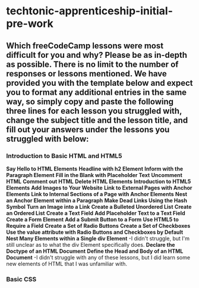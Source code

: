 # techtonic-apprenticeship-initial-pre-work

## Which freeCodeCamp lessons were most difficult for you and why? Please be as in-depth as possible. There is no limit to the number of responses or lessons mentioned. We have provided you with the template below and expect you to format any additional entries in the same way, so simply copy and paste the following three lines for each lesson you struggled with, change the subject title and the lesson title, and fill out your answers under the lessons you struggled with below:

### Introduction to Basic HTML and HTML5
**Say Hello to HTML Elements**
**Headline with h2 Element**
**Inform with the Paragraph Element**
**Fill in the Blank with Placeholder Text**
**Uncomment HTML**
**Comment out HTML**
**Delete HTML Elements**
**Introduction to HTML5 Elements**
**Add Images to Your Website**
**Link to External Pages with Anchor Elements**
**Link to Internal Sections of a Page with Anchor Elements**
**Nest an Anchor Element within a Paragraph**
**Make Dead Links Using the Hash Symbol**
**Turn an Image into a Link**
**Create a Bulleted Unordered List**
**Create an Ordered List**
**Create a Text Field**
**Add Placeholder Text to a Text Field**
**Create a Form Element**
**Add a Submit Button to a Form**
**Use HTML5 to Require a Field**
**Create a Set of Radio Buttons**
**Create a Set of Checkboxes**
**Use the value attribute with Radio Buttons and Checkboxes by Default**
**Nest Many Elements within a Single div Element**
-I didn't struggle, but I'm still unclear as to what the div Element specifically does.
**Declare the Doctype of an HTML Document**
**Define the Head and Body of an HTML Document**
-I didn't struggle with any of these lessons, but I did learn some new elements of HTML that I was unfamiliar with.

### Basic CSS